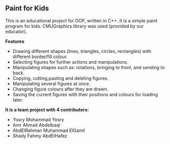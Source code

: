 ## Paint for Kids
This is an educational project for OOP, written in C++. It is a simple paint program for kids. CMUGraphics library was used (provided by our educator). 

**Features**
- Drawing different shapes (lines, triangles, circles, rectangles) with different border/fill colour.
- Selecting figures for further actions and manipulations.
- Manipulating shapes such as: rotations, bringing to front, and sending to back.
- Copying, cutting,pasting and deleting figures.
- Manipulating several figures at once.
- Changing figure colours after they are drawn.
- Saving the current figures with their positions and colours for loading later.


**It is a team project with 4 contributers:**

- Yosry Mohammad Yosry
- Amr Ahmad Abdelbaqi
- AbdElRahman Muhammad ElGamil
- Shady Fahmy AbdElHafez
